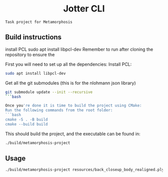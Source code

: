 # <div align="center"> Jotter CLI </div>

```Task project for Metamorphosis```

## Build instructions
install PCL
sudo apt install libpcl-dev
Remember to run after cloning the repository to ensure the

First you will need to set up all the dependencies:
Install PCL:
```bash
sudo apt install libpcl-dev
```

Get all the git submodules (this is for the nlohmann json library)
```bash
git submodule update --init --recursive 
```bash

Once you're done it is time to build the project using CMake:
Run the following commands from the root folder:
```bash
cmake -S . -B build
cmake --build build
```

This should build the project, and the executable can be found in:
```bash
./build/metamorphosis-project
```

## Usage

```bash
./build/metamorphosis-project resources/back_closeup_body_realigned.ply resources/back_closeup_body_realigned.json
```

